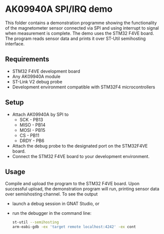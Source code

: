# AK09940A SPI/IRQ demo

This folder contains a demonstration programme showing the functionality
of the magnetometer sensor connected via SPI and using interrupt to signal
when measurement is complete. The demo uses the STM32 F4VE board.
The program reads sensor data and prints it over ST-Util semihosting
interface.

## Requirements

* STM32 F4VE development board
* Any AK09940A module
* ST-Link V2 debug probe
* Development environment compatible with STM32F4 microcontrollers

## Setup

* Attach AK09940A by SPI to
  * SCK  - PB13
  * MISO - PB14
  * MOSI - PB15
  * CS   - PB11
  * DRDY - PB6
* Attach the debug probe to the designated port on the STM32F4VE board.
* Connect the STM32 F4VE board to your development environment.

## Usage

Compile and upload the program to the STM32 F4VE board. Upon successful upload,
the demonstration program will run, printing sensor data over semishosting
channel. To see the output

* launch a debug session in GNAT Studio, or
* run the debugger in the command line:

  ```sh
  st-util --semihosting
  arm-eabi-gdb -ex 'target remote localhost:4242' -ex cont
  ```
